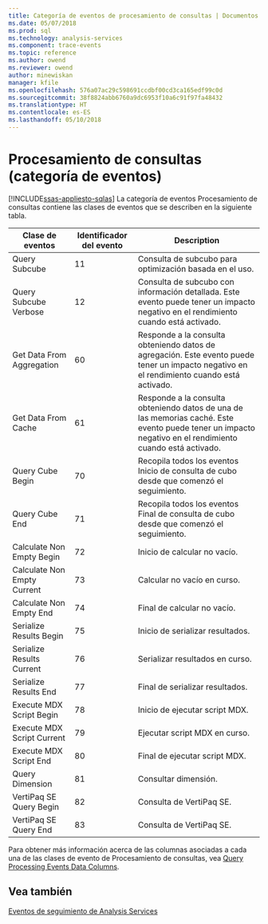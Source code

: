 ```yaml
---
title: Categoría de eventos de procesamiento de consultas | Documentos de Microsoft
ms.date: 05/07/2018
ms.prod: sql
ms.technology: analysis-services
ms.component: trace-events
ms.topic: reference
ms.author: owend
ms.reviewer: owend
author: minewiskan
manager: kfile
ms.openlocfilehash: 576a07ac29c598691ccdbf00cd3ca165edf99c0d
ms.sourcegitcommit: 38f8824abb6760a9dc6953f10a6c91f97fa48432
ms.translationtype: HT
ms.contentlocale: es-ES
ms.lasthandoff: 05/10/2018
---
```

# <a name="query-processing-events-category"></a>Procesamiento de consultas (categoría de eventos)
[!INCLUDE[ssas-appliesto-sqlas](../../includes/ssas-appliesto-sqlas.md)]
  La categoría de eventos Procesamiento de consultas contiene las clases de eventos que se describen en la siguiente tabla.  
  
|**Clase de eventos**|**Identificador del evento**|**Description**|  
|---------------------|------------------|---------------------|  
|Query Subcube|11|Consulta de subcubo para optimización basada en el uso.|  
|Query Subcube Verbose|12|Consulta de subcubo con información detallada. Este evento puede tener un impacto negativo en el rendimiento cuando está activado.|  
|Get Data From Aggregation|60|Responde a la consulta obteniendo datos de agregación. Este evento puede tener un impacto negativo en el rendimiento cuando está activado.|  
|Get Data From Cache|61|Responde a la consulta obteniendo datos de una de las memorias caché. Este evento puede tener un impacto negativo en el rendimiento cuando está activado.|  
|Query Cube Begin|70|Recopila todos los eventos Inicio de consulta de cubo desde que comenzó el seguimiento.|  
|Query Cube End|71|Recopila todos los eventos Final de consulta de cubo desde que comenzó el seguimiento.|  
|Calculate Non Empty Begin|72|Inicio de calcular no vacío.|  
|Calculate Non Empty Current|73|Calcular no vacío en curso.|  
|Calculate Non Empty End|74|Final de calcular no vacío.|  
|Serialize Results Begin|75|Inicio de serializar resultados.|  
|Serialize Results Current|76|Serializar resultados en curso.|  
|Serialize Results End|77|Final de serializar resultados.|  
|Execute MDX Script Begin|78|Inicio de ejecutar script MDX.|  
|Execute MDX Script Current|79|Ejecutar script MDX en curso.|  
|Execute MDX Script End|80|Final de ejecutar script MDX.|  
|Query Dimension|81|Consultar dimensión.|  
|VertiPaq SE Query Begin|82|Consulta de VertiPaq SE.|  
|VertiPaq SE Query End|83|Consulta de VertiPaq SE.|  
  
 Para obtener más información acerca de las columnas asociadas a cada una de las clases de evento de Procesamiento de consultas, vea [Query Processing Events Data Columns](../../analysis-services/trace-events/query-processing-events-data-columns.md).  
  
## <a name="see-also"></a>Vea también  
 [Eventos de seguimiento de Analysis Services](../../analysis-services/trace-events/analysis-services-trace-events.md)  
  
  

